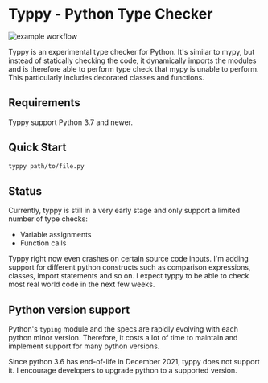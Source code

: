 # Typpy - Python Type Checker

![example workflow](https://github.com/frapa/typpy/actions/workflows/main.yml/badge.svg)

Typpy is an experimental type checker for Python. It's similar to mypy,
but instead of statically checking the code, it dynamically imports the
modules and is therefore able to perform type check that mypy is unable
to perform. This particularly includes decorated classes and functions.

## Requirements

Typpy support Python 3.7 and newer.

## Quick Start

```bash
typpy path/to/file.py
```

## Status

Currently, typpy is still in a very early stage and only support a limited
number of type checks:

 - Variable assignments
 - Function calls

Typpy right now even crashes on certain source code inputs. I'm adding support
for different python constructs such as comparison expressions, classes, import
statements and so on. I expect typpy to be able to check most real world code
in the next few weeks.

## Python version support

Python's `typing` module and the specs are rapidly evolving with each python
minor version. Therefore, it costs a lot of time to maintain and implement
support for many python versions.

Since python 3.6 has end-of-life in December 2021, typpy does not support it. 
I encourage developers to upgrade python to a supported version.
